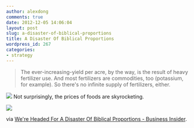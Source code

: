 ```yaml
---
author: alexdong
comments: true
date: 2012-12-05 14:06:04
layout: post
slug: a-disaster-of-biblical-proportions
title: A Disaster Of Biblical Proportions
wordpress_id: 267
categories:
- strategy
---
```


> The ever-increasing-yield per acre, by the way, is the result of heavy fertilizer use. And most fertilizers are commodities, too (potassium, for example). So there's no infinite supply of fertilizers, either.

![](http://static3.businessinsider.com/image/4df61ac449e2aefe6f020000-590/the-ever-increasing-yield-per-acre-by-the-way-is-the-result-of-heavy-fertilizer-use-and-most-fertilizers-are-commodities-too-potassium-for-example-so-theres-no-infinite-supply-of-fertilizers-either.jpg)
Not surprisingly, the prices of foods are skyrocketing.

![](http://static3.businessinsider.com/image/4df61ab5ccd1d5bd1b030000-590/not-surprisingly-the-prices-of-foods-are-skyrocketing.jpg)


via [We're Headed For A Disaster Of Biblical Proportions - Business Insider](http://www.businessinsider.com/were-headed-for-a-disaster-of-biblical-proportions-2012-11?op=1).
